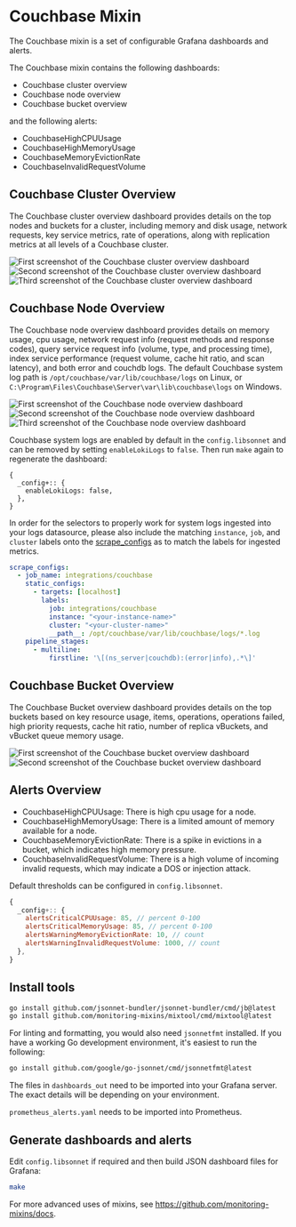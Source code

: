 # Couchbase Mixin

The Couchbase mixin is a set of configurable Grafana dashboards and alerts.

The Couchbase mixin contains the following dashboards:

- Couchbase cluster overview
- Couchbase node overview
- Couchbase bucket overview

and the following alerts:

- CouchbaseHighCPUUsage
- CouchbaseHighMemoryUsage
- CouchbaseMemoryEvictionRate
- CouchbaseInvalidRequestVolume

## Couchbase Cluster Overview

The Couchbase cluster overview dashboard provides details on the top nodes and buckets for a cluster, including memory and disk usage, network requests, key service metrics, rate of operations, along with replication metrics at all levels of a Couchbase cluster.

![First screenshot of the Couchbase cluster overview dashboard](https://storage.googleapis.com/grafanalabs-integration-assets/apache-couchbase/screenshots/cluster-overview-1.png)
![Second screenshot of the Couchbase cluster overview dashboard](https://storage.googleapis.com/grafanalabs-integration-assets/apache-couchbase/screenshots/cluster-overview-2.png)
![Third screenshot of the Couchbase cluster overview dashboard](https://storage.googleapis.com/grafanalabs-integration-assets/apache-couchbase/screenshots/cluster-overview-3.png)

## Couchbase Node Overview

The Couchbase node overview dashboard provides details on memory usage, cpu usage, network request info (request methods and response codes), query service request info (volume, type, and processing time), index service performance (request volume, cache hit ratio, and scan latency), and both error and couchdb logs. The default Couchbase system log path is `/opt/couchbase/var/lib/couchbase/logs` on Linux, or `C:\Program\Files\Couchbase\Server\var\lib\couchbase\logs` on Windows.

![First screenshot of the Couchbase node overview dashboard](https://storage.googleapis.com/grafanalabs-integration-assets/apache-couchbase/screenshots/node-overview-1.png)
![Second screenshot of the Couchbase node overview dashboard](https://storage.googleapis.com/grafanalabs-integration-assets/apache-couchbase/screenshots/node-overview-2.png)
![Third screenshot of the Couchbase node overview dashboard](https://storage.googleapis.com/grafanalabs-integration-assets/apache-couchbase/screenshots/node-overview-3.png)

Couchbase system logs are enabled by default in the `config.libsonnet` and can be removed by setting `enableLokiLogs` to `false`. Then run `make` again to regenerate the dashboard:

```
{
  _config+:: {
    enableLokiLogs: false,
  },
}
```

In order for the selectors to properly work for system logs ingested into your logs datasource, please also include the matching `instance`, `job`, and `cluster` labels onto the [scrape_configs](https://grafana.com/docs/loki/latest/clients/promtail/configuration/#scrape_configs) as to match the labels for ingested metrics.

```yaml
scrape_configs:
  - job_name: integrations/couchbase
    static_configs:
      - targets: [localhost]
        labels:
          job: integrations/couchbase
          instance: "<your-instance-name>"
          cluster: "<your-cluster-name>"
          __path__: /opt/couchbase/var/lib/couchbase/logs/*.log
    pipeline_stages:
      - multiline:
          firstline: '\[(ns_server|couchdb):(error|info),.*\]'
```

## Couchbase Bucket Overview

The Couchbase Bucket overview dashboard provides details on the top buckets based on key resource usage, items, operations, operations failed, high priority requests, cache hit ratio, number of replica vBuckets, and vBucket queue memory usage.

![First screenshot of the Couchbase bucket overview dashboard](https://storage.googleapis.com/grafanalabs-integration-assets/apache-couchbase/screenshots/bucket-overview-1.png)
![Second screenshot of the Couchbase bucket overview dashboard](https://storage.googleapis.com/grafanalabs-integration-assets/apache-couchbase/screenshots/bucket-overview-2.png)

## Alerts Overview

- CouchbaseHighCPUUsage: There is high cpu usage for a node.
- CouchbaseHighMemoryUsage: There is a limited amount of memory available for a node.
- CouchbaseMemoryEvictionRate: There is a spike in evictions in a bucket, which indicates high memory pressure.
- CouchbaseInvalidRequestVolume: There is a high volume of incoming invalid requests, which may indicate a DOS or injection attack.

Default thresholds can be configured in `config.libsonnet`.

```js
{
  _config+:: {
    alertsCriticalCPUUsage: 85, // percent 0-100
    alertsCriticalMemoryUsage: 85, // percent 0-100
    alertsWarningMemoryEvictionRate: 10, // count
    alertsWarningInvalidRequestVolume: 1000, // count
  },
}
```

## Install tools

```bash
go install github.com/jsonnet-bundler/jsonnet-bundler/cmd/jb@latest
go install github.com/monitoring-mixins/mixtool/cmd/mixtool@latest
```

For linting and formatting, you would also need `jsonnetfmt` installed. If you
have a working Go development environment, it's easiest to run the following:

```bash
go install github.com/google/go-jsonnet/cmd/jsonnetfmt@latest
```

The files in `dashboards_out` need to be imported
into your Grafana server. The exact details will be depending on your environment.

`prometheus_alerts.yaml` needs to be imported into Prometheus.

## Generate dashboards and alerts

Edit `config.libsonnet` if required and then build JSON dashboard files for Grafana:

```bash
make
```

For more advanced uses of mixins, see
https://github.com/monitoring-mixins/docs.
